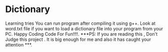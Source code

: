 # Dictionary
Learning tries
You can run program after compiling it using g++.
Look at word.txt file if you want to load a dictionary file into your program from your PC.
Happy Coding
Code For Fun!!!!.
***PS: If you are reading this , Don't Judge this project . It is big enough for me and also it has caught your attention ***.
